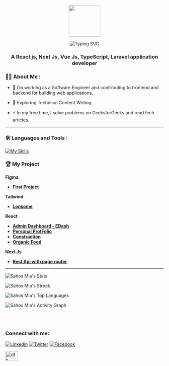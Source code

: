 

<div id="header" align="center">
  <img src="https://media.giphy.com/media/M9gbBd9nbDrOTu1Mqx/giphy.gif" width="100"/>
</div>
<!-- <h1 align="center">Hi 👋, I'm Sahos Mia</h1> -->
<p align="center">
  <img src="https://readme-typing-svg.demolab.com?font=Fira+Code&size=28&duration=3000&pause=1200&color=FF6F61&center=true&vCenter=true&width=700&height=100&lines=Hi+there%2C+I'm+Sahos+Mia!;Welcome+to+my+GitHub+Universe!;Explore+my+projects+and+repos+below+%F0%9F%91%87" alt="Typing SVG" />
</p>
<h3 align="center">A React js, Next Js, Vue Js, TypeScript, Laravel application developer</h3>

### :woman_technologist: About Me :
- :telescope: I’m working as a Software Engineer and contributing to frontend and backend for building web applications.

- :seedling: Exploring Technical Content Writing.

- :zap: In my free time, I solve problems on GeeksforGeeks and read tech articles.


---

### :hammer_and_wrench: Languages and Tools :
[![My Skills](https://skillicons.dev/icons?i=js,laravel,php,react,vue,nodejs,jquery,markdown,tailwind,bootstrap,mysql,netlify,postman,html,css,typescript,mongo,figma,notion,mui,github,git,next,vercel)](https://skillicons.dev)
<br>

### 	:trophy: My Project

**Figma**
- **<a href="https://www.figma.com/file/vKhEk8m4K2hr2IcAVQuZ6g/New?node-id=0%3A1&t=jXjYrwaUttsHJj2p-1">First Project</a>**
  
**Tailwind**
- **<a href="https://lonsome.slovanky.com/">Lonsome</a>**
  
**React**
- **[Admin Dashboard - EDash](https://e-dash-sahosmia.netlify.app/)**
- **[Personal ProtFolio](https://sahos-mia.netlify.app/)**
- **[Constraction](https://sahos-mia-construction.netlify.app/)**
- **[Organic Food](https://sahos-mia-organic-food.netlify.app/)**

**Next Js**
- **[Rest Api with page router](https://github.com/sahosridoy/nextjs-page-api.git)**


--- 


![Sahos Mia's Stats](https://github-readme-stats.vercel.app/api?username=sahosmia&theme=darcula&show_icons=true&hide_border=true&count_private=true)

![Sahos Mia's Streak](https://github-readme-streak-stats.herokuapp.com/?user=sahosmia&theme=darcula&hide_border=true)

![Sahos Mia's Top Languages](https://github-readme-stats.vercel.app/api/top-langs/?username=sahosmia&theme=darcula&show_icons=true&hide_border=true&layout=compact)
  
![Sahos Mia's Activity Graph](https://github-readme-activity-graph.vercel.app/graph/?username=sahosmia&theme=tokyo-night&hide_border=true&text_color=ffffff"&color=708090&point=24292e&area=true&hide_border=true)
  

<br />
<br />





### Connect with me:
[![Linkedin](https://img.shields.io/badge/LinkedIn-0077B5?style=flat-square&logo=linkedin&logoColor=white)](https://www.linkedin.com/in/sahosridoy1/) 
[![Twitter](https://img.shields.io/badge/Twitter-1DA1F2?style=flat-square&logo=twitter&logoColor=white)](https://twitter.com/sahosridoy1)
[![Facebook](https://img.shields.io/badge/Facebook-1877F2?style=flat-square&logo=facebook&logoColor=white)](https://facebook.com/sahosridoy1)

<a href="https://www.hackerrank.com/sahosridoy" target="blank"><img align="center" src="https://raw.githubusercontent.com/rahuldkjain/github-profile-readme-generator/master/src/images/icons/Social/hackerrank.svg" alt="dfh" height="30" width="40" /></a>






